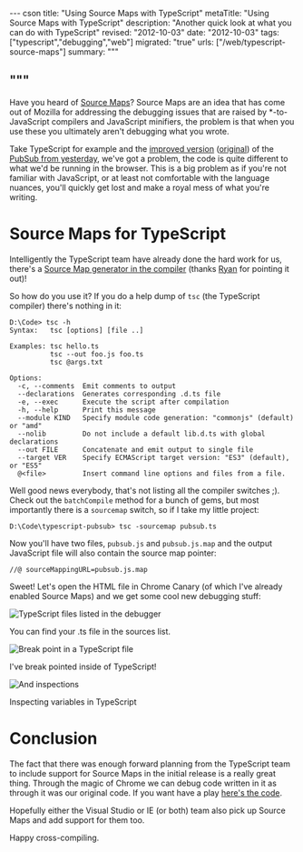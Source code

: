 --- cson
title: "Using Source Maps with TypeScript"
metaTitle: "Using Source Maps with TypeScript"
description: "Another quick look at what you can do with TypeScript"
revised: "2012-10-03"
date: "2012-10-03"
tags: ["typescript","debugging","web"]
migrated: "true"
urls: ["/web/typescript-source-maps"]
summary: """

"""
---
Have you heard of [Source Maps](http://www.html5rocks.com/en/tutorials/developertools/sourcemaps/)? Source Maps are an idea that has come out of Mozilla for addressing the debugging issues that are raised by *-to-JavaScript compilers and JavaScript minifiers, the problem is that when you use these you ultimately aren't debugging what you wrote.

Take TypeScript for example and the [improved version][1] ([original][2]) of the [PubSub from yesterday][3], we've got a problem, the code is quite different to what we'd be running in the browser. This is a big problem as if you're not familiar with JavaScript, or at least not comfortable with the language nuances, you'll quickly get lost and make a royal mess of what you're writing.

# Source Maps for TypeScript

Intelligently the TypeScript team have already done the hard work for us, there's a [Source Map generator in the compiler](http://typescript.codeplex.com/SourceControl/changeset/view/d397c54a55db#src%2fcompiler%2fsourceMapping.ts) (thanks [Ryan](https://twitter.com/ryanseddon) for pointing it out)!

So how do you use it? If you do a help dump of `tsc` (the TypeScript compiler) there's nothing in it:

    D:\Code> tsc -h    
    Syntax:   tsc [options] [file ..]
    
    Examples: tsc hello.ts
              tsc --out foo.js foo.ts
              tsc @args.txt
    
    Options:
      -c, --comments  Emit comments to output
      --declarations  Generates corresponding .d.ts file
      -e, --exec      Execute the script after compilation
      -h, --help      Print this message
      --module KIND   Specify module code generation: "commonjs" (default) or "amd"
      --nolib         Do not include a default lib.d.ts with global declarations
      --out FILE      Concatenate and emit output to single file
      --target VER    Specify ECMAScript target version: "ES3" (default), or "ES5"
      @<file>         Insert command line options and files from a file.

Well good news everybody, that's not listing all the compiler switches ;). Check out the `batchCompile` method for a bunch of gems, but most importantly there is a `sourcemap` switch, so if I take my little project:

    D:\Code\typescript-pubsub> tsc -sourcemap pubsub.ts

Now you'll have two files, `pubsub.js` and `pubsub.js.map` and the output JavaScript file will also contain the source map pointer:

    //@ sourceMappingURL=pubsub.js.map

Sweet! Let's open the HTML file in Chrome Canary (of which I've already enabled Source Maps) and we get some cool new debugging stuff:

![TypeScript files listed in the debugger][4]

You can find your .ts file in the sources list.

![Break point in a TypeScript file][5]

I've break pointed inside of TypeScript!

![And inspections][6]

Inspecting variables in TypeScript

# Conclusion

The fact that there was enough forward planning from the TypeScript team to include support for Source Maps in the initial release is a really great thing. Through the magic of Chrome we can debug code written in it as through it was our original code. If you want have a play [here's the code][7].

Hopefully either the Visual Studio or IE (or both) team also pick up Source Maps and add support for them too.

Happy cross-compiling.


  [1]: https://gist.github.com/3825576
  [2]: https://gist.github.com/3817035
  [3]: http://www.aaron-powell.com/web/pubsub-in-typescript
  [4]: http://www.aaron-powell.com/get/typescript/typescript-sourcemap-01.PNG
  [5]: http://www.aaron-powell.com/get/typescript/typescript-sourcemap-02.PNG
  [6]: http://www.aaron-powell.com/get/typescript/typescript-sourcemap-03.PNG
  [7]: https://github.com/aaronpowell/typescript-pubsub